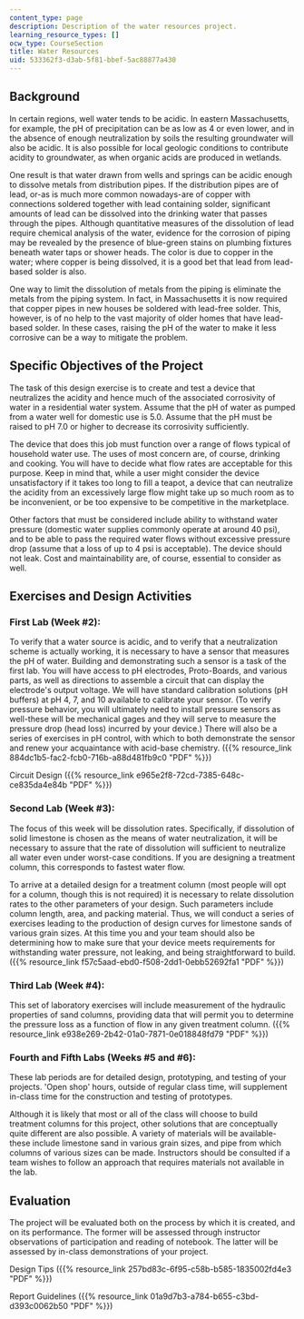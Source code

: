 ```yaml
---
content_type: page
description: Description of the water resources project.
learning_resource_types: []
ocw_type: CourseSection
title: Water Resources
uid: 533362f3-d3ab-5f81-bbef-5ac88877a430
---
```


Background
----------

In certain regions, well water tends to be acidic. In eastern Massachusetts, for example, the pH of precipitation can be as low as 4 or even lower, and in the absence of enough neutralization by soils the resulting groundwater will also be acidic. It is also possible for local geologic conditions to contribute acidity to groundwater, as when organic acids are produced in wetlands.

One result is that water drawn from wells and springs can be acidic enough to dissolve metals from distribution pipes. If the distribution pipes are of lead, or-as is much more common nowadays-are of copper with connections soldered together with lead containing solder, significant amounts of lead can be dissolved into the drinking water that passes through the pipes. Although quantitative measures of the dissolution of lead require chemical analysis of the water, evidence for the corrosion of piping may be revealed by the presence of blue-green stains on plumbing fixtures beneath water taps or shower heads. The color is due to copper in the water; where copper is being dissolved, it is a good bet that lead from lead-based solder is also.

One way to limit the dissolution of metals from the piping is eliminate the metals from the piping system. In fact, in Massachusetts it is now required that copper pipes in new houses be soldered with lead-free solder. This, however, is of no help to the vast majority of older homes that have lead-based solder. In these cases, raising the pH of the water to make it less corrosive can be a way to mitigate the problem.

Specific Objectives of the Project
----------------------------------

The task of this design exercise is to create and test a device that neutralizes the acidity and hence much of the associated corrosivity of water in a residential water system. Assume that the pH of water as pumped from a water well for domestic use is 5.0. Assume that the pH must be raised to pH 7.0 or higher to decrease its corrosivity sufficiently.

The device that does this job must function over a range of flows typical of household water use. The uses of most concern are, of course, drinking and cooking. You will have to decide what flow rates are acceptable for this purpose. Keep in mind that, while a user might consider the device unsatisfactory if it takes too long to fill a teapot, a device that can neutralize the acidity from an excessively large flow might take up so much room as to be inconvenient, or be too expensive to be competitive in the marketplace.

Other factors that must be considered include ability to withstand water pressure (domestic water supplies commonly operate at around 40 psi), and to be able to pass the required water flows without excessive pressure drop (assume that a loss of up to 4 psi is acceptable). The device should not leak. Cost and maintainability are, of course, essential to consider as well.

Exercises and Design Activities
-------------------------------

### First Lab (Week #2):

To verify that a water source is acidic, and to verify that a neutralization scheme is actually working, it is necessary to have a sensor that measures the pH of water. Building and demonstrating such a sensor is a task of the first lab. You will have access to pH electrodes, Proto-Boards, and various parts, as well as directions to assemble a circuit that can display the electrode's output voltage. We will have standard calibration solutions (pH buffers) at pH 4, 7, and 10 available to calibrate your sensor. (To verify pressure behavior, you will ultimately need to install pressure sensors as well-these will be mechanical gages and they will serve to measure the pressure drop (head loss) incurred by your device.) There will also be a series of exercises in pH control, with which to both demonstrate the sensor and renew your acquaintance with acid-base chemistry. ({{% resource_link 884dc1b5-fac2-fcb0-716b-a88d481fb9c0 "PDF" %}})

Circuit Design ({{% resource_link e965e2f8-72cd-7385-648c-ce835da4e84b "PDF" %}})

### Second Lab (Week #3):

The focus of this week will be dissolution rates. Specifically, if dissolution of solid limestone is chosen as the means of water neutralization, it will be necessary to assure that the rate of dissolution will sufficient to neutralize all water even under worst-case conditions. If you are designing a treatment column, this corresponds to fastest water flow.

To arrive at a detailed design for a treatment column (most people will opt for a column, though this is not required) it is necessary to relate dissolution rates to the other parameters of your design. Such parameters include column length, area, and packing material. Thus, we will conduct a series of exercises leading to the production of design curves for limestone sands of various grain sizes. At this time you and your team should also be determining how to make sure that your device meets requirements for withstanding water pressure, not leaking, and being straightforward to build. ({{% resource_link f57c5aad-ebd0-f508-2dd1-0ebb52692fa1 "PDF" %}})

### Third Lab (Week #4):

This set of laboratory exercises will include measurement of the hydraulic properties of sand columns, providing data that will permit you to determine the pressure loss as a function of flow in any given treatment column. ({{% resource_link e938e269-2b42-01a0-7871-0e018848fd79 "PDF" %}})

### Fourth and Fifth Labs (Weeks #5 and #6):

These lab periods are for detailed design, prototyping, and testing of your projects. 'Open shop' hours, outside of regular class time, will supplement in-class time for the construction and testing of prototypes.

Although it is likely that most or all of the class will choose to build treatment columns for this project, other solutions that are conceptually quite different are also possible. A variety of materials will be available-these include limestone sand in various grain sizes, and pipe from which columns of various sizes can be made. Instructors should be consulted if a team wishes to follow an approach that requires materials not available in the lab.

Evaluation
----------

The project will be evaluated both on the process by which it is created, and on its performance. The former will be assessed through instructor observations of participation and reading of notebook. The latter will be assessed by in-class demonstrations of your project.

Design Tips ({{% resource_link 257bd83c-6f95-c58b-b585-1835002fd4e3 "PDF" %}})

Report Guidelines ({{% resource_link 01a9d7b3-a784-b655-c3bd-d393c0062b50 "PDF" %}})